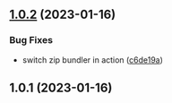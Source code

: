 ## [1.0.2](https://github.com/eliotstocker/hubitat-warmup-connect/compare/v1.0.1...v1.0.2) (2023-01-16)


### Bug Fixes

* switch zip bundler in action ([c6de19a](https://github.com/eliotstocker/hubitat-warmup-connect/commit/c6de19ae48e63a309b8ddd67007c53d178cc350f))



## 1.0.1 (2023-01-16)



